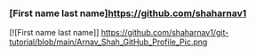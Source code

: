 
### [First name last name]https://github.com/shaharnav1
[![First name last name]] https://github.com/shaharnav1/git-tutorial/blob/main/Arnav_Shah_GitHub_Profile_Pic.png